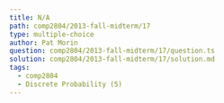 ```yaml
---
title: N/A
path: comp2804/2013-fall-midterm/17
type: multiple-choice
author: Pat Morin
question: comp2804/2013-fall-midterm/17/question.ts
solution: comp2804/2013-fall-midterm/17/solution.md
tags:
  - comp2804
  - Discrete Probability (5)
---
```

